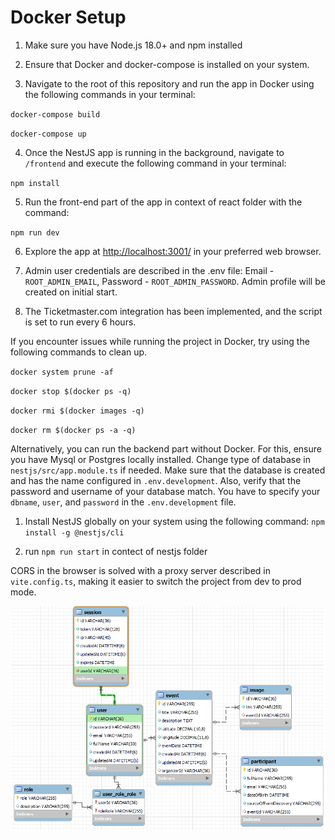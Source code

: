 # Docker Setup

1. Make sure you have Node.js 18.0+ and npm installed

2. Ensure that Docker and docker-compose is installed on your system.

3. Navigate to the root of this repository and run the app in Docker using the following commands in your terminal:

`docker-compose build`

`docker-compose up`

4. Once the NestJS app is running in the background, navigate to `/frontend` and execute the following command in your terminal:

`npm install`

5. Run the front-end part of the app in context of react folder with the command:

`npm run dev`

6. Explore the app at [http://localhost:3001/](http://localhost:3001/) in your preferred web browser.

7. Admin user credentials are described in the .env file: Email - `ROOT_ADMIN_EMAIL`, Password - `ROOT_ADMIN_PASSWORD`. Admin profile will be created on initial start.

8. The Ticketmaster.com integration has been implemented, and the script is set to run every 6 hours.

If you encounter issues while running the project in Docker, try using the following commands to clean up. 

`docker system prune -af`

`docker stop $(docker ps -q)`

`docker rmi $(docker images -q)`

`docker rm $(docker ps -a -q)`

Alternatively, you can run the backend part without Docker. For this, ensure you have Mysql or Postgres locally installed. Change type of database in `nestjs/src/app.module.ts` if needed. Make sure that the database is created and has the name configured in `.env.development`. Also, verify that the password and username of your database match. You have to specify your `dbname`, `user`, and `password` in the `.env.development` file.

1. Install NestJS globally on your system using the following command: `npm install -g @nestjs/cli`

2. run `npm run start` in contect of nestjs folder

CORS in the browser is solved with a proxy server described in `vite.config.ts`, making it easier to switch the project from dev to prod mode.



![db](db-shema.png)
